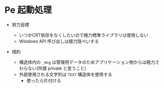 # Pe 起動処理

* 努力目標
  * いつかCRT依存をなくしたいので極力標準ライブラリは使用しない
  * Windows API 呼び出しは極力隠ぺいする

* 規約
  * 構造体内の `_mng` は管理用データのためアプリケーション側からは極力さわらない(所謂 private と思うこと)
  * 外部使用される文字列は `TEXT` 構造体を使用する
    * 使ったら片付ける


